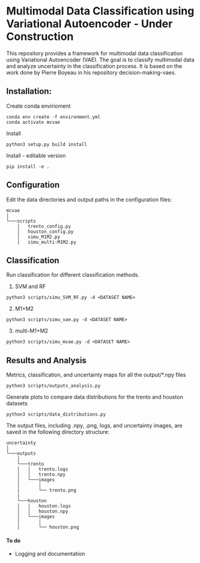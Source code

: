 # Multimodal Data Classification using Variational Autoencoder - Under Construction

This repository provides a framework for multimodal data classification using Variational Autoencoder (VAE). The goal is to classify multimodal data and analyze uncertainty in the classification process. It is based on the work done by Pierre Boyeau in his repository decision-making-vaes.

## Installation:
Create conda envirioment
```
conda env create -f environment.yml
conda activate mcvae
```
Install
```
python3 setup.py build install
```
Install - editable version
```
pip install -e .
```


## Configuration
Edit the data directories and output paths in the configuration files:
```
mcvae
│   
└───scripts
    │   trento_config.py
    │   houston_config.py
    │   simu_M1M2.py  
    |   simu_multi-M1M2.py  
```


## Classification

Run classification for different classification methods. 
1. SVM and RF 
```
python3 scripts/simu_SVM_RF.py -d <DATASET NAME>
```

2. M1+M2 
```
python3 scripts/simu_vae.py -d <DATASET NAME>

```
3. multi-M1+M2
```
python3 scripts/simu_mvae.py -d <DATASET NAME>
```

## Results and Analysis

Metrics, classification, and uncertainty maps for all the output/*.npy files
```
python3 scripts/outputs_analysis.py
```
Generate plots to compare data distributions for the trento and houston datasets
```
python3 scripts/data_distributions.py
```
The output files, including .npy, .png, logs, and uncertainty images, are saved in the following directory structure:
```
uncertainty
│   
└───outputs
    │   
    └───trento
    │   │   trento.logs
    │   │   trento.npy
    │   └───images
    │       │   
    |       └── trento.png
    |
    └───houston
    │   │   houston.logs
    │   │   houston.npy
    │   └───images
    │       │   
    |       └── houston.png
```

#### To do
 - Logging and documentation

